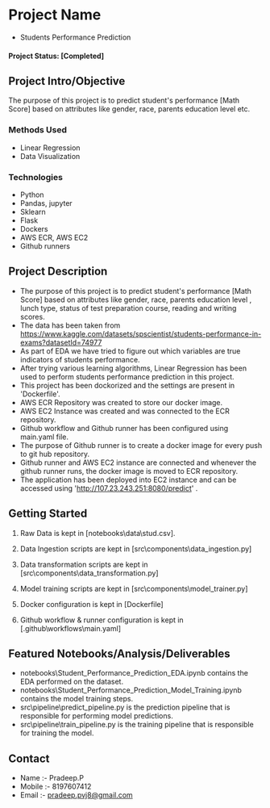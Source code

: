 # Project Name
* Students Performance Prediction

#### Project Status: [Completed]

## Project Intro/Objective
The purpose of this project is to predict student's performance [Math Score] based on attributes like gender, race, parents education level etc.

### Methods Used
* Linear Regression
* Data Visualization

### Technologies
* Python
* Pandas, jupyter
* Sklearn
* Flask
* Dockers
* AWS ECR, AWS EC2
* Github runners


## Project Description
* The purpose of this project is to predict student's performance [Math Score] based on attributes like gender, race, parents education level , lunch type, status of test preparation course, reading and writing scores.
* The data has been taken from https://www.kaggle.com/datasets/spscientist/students-performance-in-exams?datasetId=74977
* As part of EDA we have tried to figure out which variables are true indicators of students performance.
* After trying various learning algorithms, Linear Regression has been used to perform students performance prediction in this project.
* This project has been dockorized and the settings are present in 'Dockerfile'.
* AWS ECR Repository was created to store our docker image.
* AWS EC2 Instance was created and was connected to the ECR repository.
* Github workflow and Github runner has been configured using main.yaml file. 
* The purpose of Github runner is to create a docker image for every push to git hub repository.
* Github runner and AWS EC2 instance are connected and whenever the github runner runs, the docker image is moved to ECR repository.
* The application has been deployed into EC2 instance and can be accessed using 'http://107.23.243.251:8080/predict' .


## Getting Started

1. Raw Data is kept in [notebooks\data\stud.csv].

2. Data Ingestion scripts are kept in [src\components\data_ingestion.py]
    
3. Data transformation scripts are kept in [src\components\data_transformation.py]

4. Model training scripts are kept in [src\components\model_trainer.py]

5. Docker configuration is kept in [Dockerfile]

6. Github workflow & runner configuration is kept in [.github\workflows\main.yaml]

## Featured Notebooks/Analysis/Deliverables
* notebooks\Student_Performance_Prediction_EDA.ipynb contains the EDA performed on the dataset.
* notebooks\Student_Performance_Prediction_Model_Training.ipynb contains the model training steps.
* src\pipeline\predict_pipeline.py is the prediction pipeline that is responsible for performing model predictions.
* src\pipeline\train_pipeline.py is the training pipeline that is responsible for training the model.

## Contact
* Name :- Pradeep.P 
* Mobile :- 8197607412
* Email :- pradeep.pvj8@gmail.com
